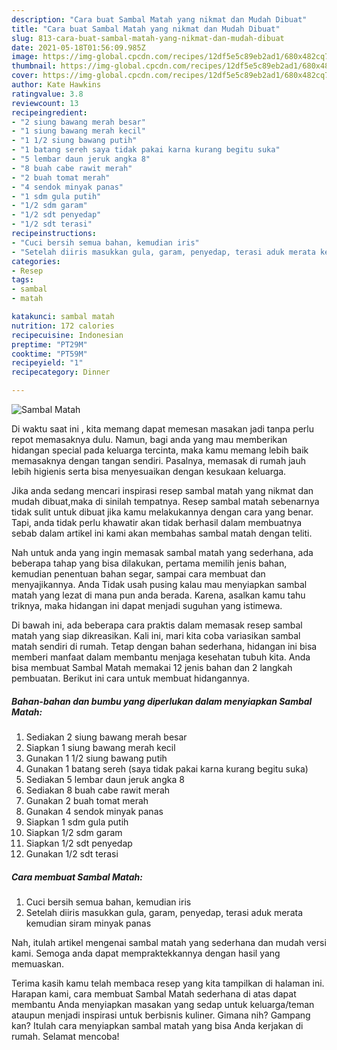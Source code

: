 ```yaml
---
description: "Cara buat Sambal Matah yang nikmat dan Mudah Dibuat"
title: "Cara buat Sambal Matah yang nikmat dan Mudah Dibuat"
slug: 813-cara-buat-sambal-matah-yang-nikmat-dan-mudah-dibuat
date: 2021-05-18T01:56:09.985Z
image: https://img-global.cpcdn.com/recipes/12df5e5c89eb2ad1/680x482cq70/sambal-matah-foto-resep-utama.jpg
thumbnail: https://img-global.cpcdn.com/recipes/12df5e5c89eb2ad1/680x482cq70/sambal-matah-foto-resep-utama.jpg
cover: https://img-global.cpcdn.com/recipes/12df5e5c89eb2ad1/680x482cq70/sambal-matah-foto-resep-utama.jpg
author: Kate Hawkins
ratingvalue: 3.8
reviewcount: 13
recipeingredient:
- "2 siung bawang merah besar"
- "1 siung bawang merah kecil"
- "1 1/2 siung bawang putih"
- "1 batang sereh saya tidak pakai karna kurang begitu suka"
- "5 lembar daun jeruk angka 8"
- "8 buah cabe rawit merah"
- "2 buah tomat merah"
- "4 sendok minyak panas"
- "1 sdm gula putih"
- "1/2 sdm garam"
- "1/2 sdt penyedap"
- "1/2 sdt terasi"
recipeinstructions:
- "Cuci bersih semua bahan, kemudian iris"
- "Setelah diiris masukkan gula, garam, penyedap, terasi aduk merata kemudian siram minyak panas"
categories:
- Resep
tags:
- sambal
- matah

katakunci: sambal matah 
nutrition: 172 calories
recipecuisine: Indonesian
preptime: "PT29M"
cooktime: "PT59M"
recipeyield: "1"
recipecategory: Dinner

---
```



![Sambal Matah](https://img-global.cpcdn.com/recipes/12df5e5c89eb2ad1/680x482cq70/sambal-matah-foto-resep-utama.jpg)

Di waktu  saat ini , kita memang dapat memesan masakan jadi tanpa perlu repot memasaknya dulu. Namun, bagi anda yang mau memberikan hidangan special pada keluarga tercinta, maka kamu memang lebih baik memasaknya dengan tangan sendiri. Pasalnya, memasak di rumah jauh lebih higienis serta bisa menyesuaikan dengan kesukaan keluarga.

Jika anda sedang mencari inspirasi resep sambal matah yang nikmat dan mudah dibuat,maka di sinilah tempatnya. Resep sambal matah  sebenarnya tidak sulit untuk dibuat jika kamu melakukannya dengan cara yang benar. Tapi, anda tidak perlu khawatir akan tidak berhasil dalam membuatnya 
sebab dalam artikel ini kami akan membahas sambal matah dengan teliti.  



Nah untuk anda yang ingin memasak sambal matah yang sederhana, ada beberapa tahap yang bisa dilakukan, pertama memilih jenis bahan, kemudian penentuan bahan segar, sampai cara membuat dan menyajikannya. Anda Tidak usah pusing kalau mau menyiapkan sambal matah yang lezat di mana pun anda berada. Karena, asalkan kamu  tahu triknya, maka hidangan ini dapat menjadi suguhan yang istimewa.

Di bawah ini, ada beberapa cara praktis  dalam memasak resep sambal matah yang siap dikreasikan. Kali ini, mari kita coba variasikan sambal matah sendiri di rumah. Tetap dengan bahan sederhana, hidangan ini bisa memberi manfaat dalam membantu menjaga kesehatan tubuh kita. Anda bisa membuat Sambal Matah memakai 12 jenis bahan dan 2 langkah pembuatan. Berikut ini cara untuk membuat hidangannya.

<!--inarticleads1-->

##### Bahan-bahan dan bumbu yang diperlukan dalam menyiapkan Sambal Matah:

1. Sediakan 2 siung bawang merah besar
1. Siapkan 1 siung bawang merah kecil
1. Gunakan 1 1/2 siung bawang putih
1. Gunakan 1 batang sereh (saya tidak pakai karna kurang begitu suka)
1. Sediakan 5 lembar daun jeruk angka 8
1. Sediakan 8 buah cabe rawit merah
1. Gunakan 2 buah tomat merah
1. Gunakan 4 sendok minyak panas
1. Siapkan 1 sdm gula putih
1. Siapkan 1/2 sdm garam
1. Siapkan 1/2 sdt penyedap
1. Gunakan 1/2 sdt terasi




<!--inarticleads2-->

##### Cara membuat Sambal Matah:

1. Cuci bersih semua bahan, kemudian iris
1. Setelah diiris masukkan gula, garam, penyedap, terasi aduk merata kemudian siram minyak panas




Nah, itulah artikel mengenai  sambal matah  yang sederhana dan mudah versi kami. Semoga anda dapat mempraktekkannya dengan hasil yang memuaskan. 

Terima kasih kamu telah membaca resep yang kita tampilkan di halaman ini. Harapan kami, cara membuat  Sambal Matah sederhana di atas dapat membantu Anda menyiapkan masakan yang sedap untuk keluarga/teman ataupun menjadi inspirasi untuk berbisnis kuliner. Gimana nih? Gampang kan? Itulah cara menyiapkan sambal matah yang bisa Anda kerjakan di rumah. Selamat mencoba!

